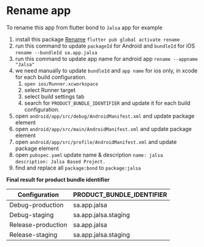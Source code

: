 # Rename app 

To rename this app from flutter bond to `Jalsa` app for example

 1. install this package  [Rename](https://pub.dev/packages/rename)
   `flutter pub global activate rename`
 2. run this command to update `packageId` for  Android and `bundleId` for iOS
   `rename --bundleId sa.app.jalsa`
 3. run this command to update app name for android app
   `rename --appname "Jalsa"`
 4.  we need manually to update `bundleId` and `app name` for ios only, in xcode for each build configuration.
	   1. `open ios/Runner.xcworkspace`
	   2. select Runner target
	   3. select build settings tab
	   4. search for `PRODUCT_BUNDLE_IDENTIFIER` and update it for each build configuration.
5. open `android/app/src/debug/AndroidManifest.xml` and update package element
6. open `android/app/src/main/AndroidManifest.xml` and update package element
7. open `android/app/src/profile/AndroidManifest.xml` and update package element
8. open `pubspec.yaml`  update name & description
    ```name: jalsa ``` 
     ```description: Jalsa Based Project.```
9. find and replace all `package:bond` to `package:jalsa`
 

 **Final result for product bundle identifier**

|Configuration | PRODUCT_BUNDLE_IDENTIFIER |
|--|--|
| Debug-production | sa.app.jalsa |
| Debug-staging | sa.app.jalsa.staging |
|  Release-production | sa.app.jalsa |
|  Release-staging | sa.app.jalsa.staging |

